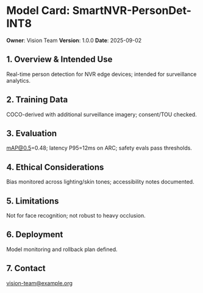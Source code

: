 # Model Card: SmartNVR-PersonDet-INT8

**Owner**: Vision Team
**Version**: 1.0.0
**Date**: 2025-09-02

## 1. Overview & Intended Use
Real-time person detection for NVR edge devices; intended for surveillance analytics.

## 2. Training Data
COCO-derived with additional surveillance imagery; consent/TOU checked.

## 3. Evaluation
mAP@0.5=0.48; latency P95=12ms on ARC; safety evals pass thresholds.

## 4. Ethical Considerations
Bias monitored across lighting/skin tones; accessibility notes documented.

## 5. Limitations
Not for face recognition; not robust to heavy occlusion.

## 6. Deployment
Model monitoring and rollback plan defined.

## 7. Contact
vision-team@example.org
